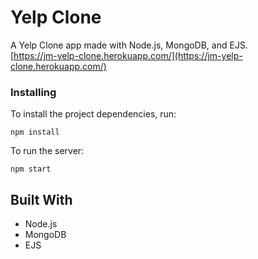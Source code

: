 # Yelp Clone

A Yelp Clone app made with Node.js, MongoDB, and EJS.<br/>
[https://jm-yelp-clone.herokuapp.com/](https://jm-yelp-clone.herokuapp.com/)

### Installing

To install the project dependencies, run:

```
npm install
```

To run the server:
```
npm start
```

## Built With

- Node.js
- MongoDB
- EJS
